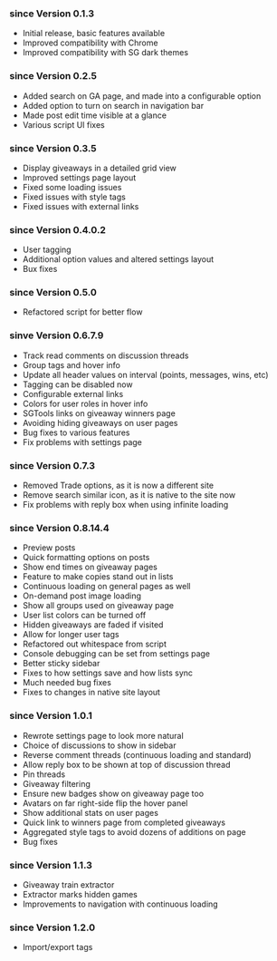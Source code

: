 ### since Version 0.1.3
- Initial release, basic features available
- Improved compatibility with Chrome
- Improved compatibility with SG dark themes

### since Version 0.2.5
- Added search on GA page, and made into a configurable option
- Added option to turn on search in navigation bar
- Made post edit time visible at a glance
- Various script UI fixes

### since Version 0.3.5
- Display giveaways in a detailed grid view
- Improved settings page layout
- Fixed some loading issues
- Fixed issues with style tags
- Fixed issues with external links

### since Version 0.4.0.2
- User tagging
- Additional option values and altered settings layout
- Bux fixes

### since Version 0.5.0
- Refactored script for better flow

### sinve Version 0.6.7.9
- Track read comments on discussion threads
- Group tags and hover info
- Update all header values on interval (points, messages, wins, etc)
- Tagging can be disabled now
- Configurable external links
- Colors for user roles in hover info
- SGTools links on giveaway winners page
- Avoiding hiding giveaways on user pages
- Bug fixes to various features
- Fix problems with settings page

### since Version 0.7.3
- Removed Trade options, as it is now a different site
- Remove search similar icon, as it is native to the site now
- Fix problems with reply box when using infinite loading

### since Version 0.8.14.4
- Preview posts
- Quick formatting options on posts
- Show end times on giveaway pages
- Feature to make copies stand out in lists
- Continuous loading on general pages as well
- On-demand post image loading
- Show all groups used on giveaway page
- User list colors can be turned off
- Hidden giveaways are faded if visited
- Allow for longer user tags
- Refactored out whitespace from script
- Console debugging can be set from settings page
- Better sticky sidebar
- Fixes to how settings save and how lists sync
- Much needed bug fixes
- Fixes to changes in native site layout

### since Version 1.0.1
- Rewrote settings page to look more natural
- Choice of discussions to show in sidebar
- Reverse comment threads (continuous loading and standard)
- Allow reply box to be shown at top of discussion thread
- Pin threads
- Giveaway filtering
- Ensure new badges show on giveaway page too
- Avatars on far right-side flip the hover panel
- Show additional stats on user pages
- Quick link to winners page from completed giveaways
- Aggregated style tags to avoid dozens of additions on page
- Bug fixes

### since Version 1.1.3
- Giveaway train extractor
- Extractor marks hidden games
- Improvements to navigation with continuous loading

### since Version 1.2.0
- Import/export tags
